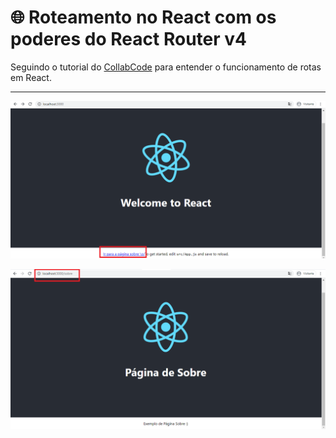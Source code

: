 # 🌐 Roteamento no React com os poderes do React Router v4

Seguindo o tutorial do [CollabCode](https://medium.com/collabcode/roteamento-no-react-com-os-poderes-do-react-router-v4-fbc191b9937d) para entender o funcionamento de rotas em React.

***

![home](./src/assets/home.png)

![sobre](./src/assets/sobre.png)